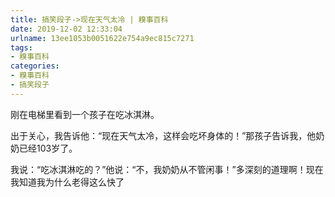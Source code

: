 ```yaml
---
title: 搞笑段子->现在天气太冷 | 糗事百科
date: 2019-12-02 12:33:04
urlname: 13ee1053b0051622e754a9ec815c7271
tags: 
- 糗事百科
categories:
- 糗事百科
- 搞笑段子
---
```

刚在电梯里看到一个孩子在吃冰淇淋。

出于关心，我告诉他：“现在天气太冷，这样会吃坏身体的！”那孩子告诉我，他奶奶已经103岁了。

我说：“吃冰淇淋吃的？”他说：“不，我奶奶从不管闲事！”多深刻的道理啊！现在我知道我为什么老得这么快了


